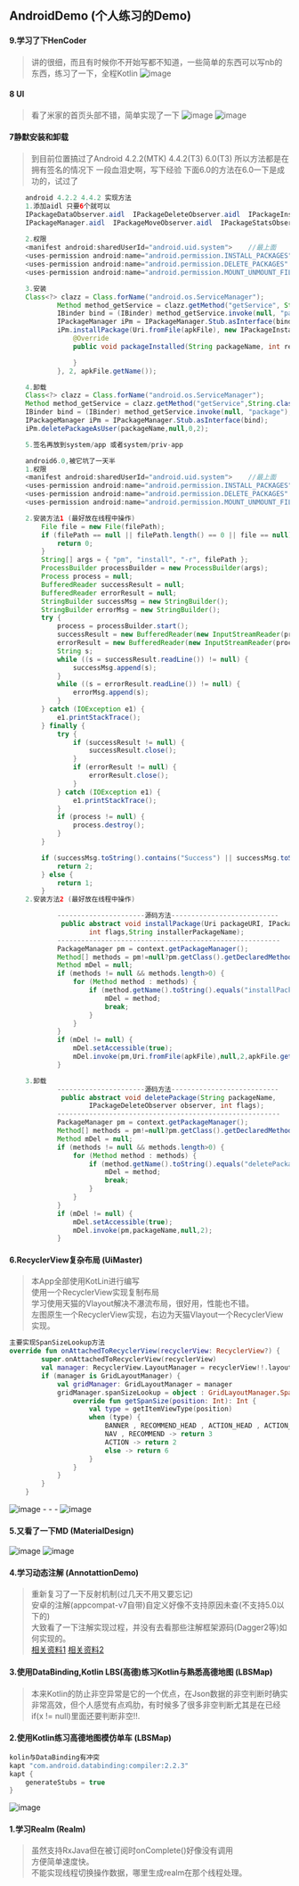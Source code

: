 ## AndroidDemo (个人练习的Demo)#### 9.学习了下HenCoder> 讲的很细，而且有时候你不开始写都不知道，一些简单的东西可以写nb的东西，练习了一下，全程Kotlin![image](https://github.com/mochixuan/AndroidNote/blob/master/Android-Demo/MaterialDesign/MD-Demo1/img/xmment.gif)#### 8 UI>看了米家的首页头部不错，简单实现了一下
![image](https://github.com/mochixuan/170220AndroidDemo/blob/master/Android-Demo/MaterialDesign/MD-Demo1/img/xiaomi1.gif)![image](https://github.com/mochixuan/170220AndroidDemo/blob/master/Android-Demo/MaterialDesign/MD-Demo1/img/xiaomi2.gif)#### 7静默安装和卸载> 到目前位置搞过了Android 4.2.2(MTK) 4.4.2(T3) 6.0(T3)
> 所以方法都是在拥有签名的情况下
> 一段血泪史啊，写下经验
> 下面6.0的方法在6.0一下是成功的，试过了
``` java	android 4.2.2 4.4.2 实现方法 	1.添加aidl 只要6个就可以	IPackageDataObserver.aidl  IPackageDeleteObserver.aidl  IPackageInstallObserver.aidl	IPackageManager.aidl  IPackageMoveObserver.aidl  IPackageStatsObserver.aidl		2.权限	<manifest android:sharedUserId="android.uid.system">	//最上面	<uses-permission android:name="android.permission.INSTALL_PACKAGES" />    <uses-permission android:name="android.permission.DELETE_PACKAGES" />    <uses-permission android:name="android.permission.MOUNT_UNMOUNT_FILESYSTEMS" />	3.安装	Class<?> clazz = Class.forName("android.os.ServiceManager");            Method method_getService = clazz.getMethod("getService", String.class);            IBinder bind = (IBinder) method_getService.invoke(null, "package");            IPackageManager iPm = IPackageManager.Stub.asInterface(bind);            iPm.installPackage(Uri.fromFile(apkFile), new IPackageInstallObserver.Stub(){                @Override                public void packageInstalled(String packageName, int returnCode) throws RemoteException {                }            }, 2, apkFile.getName());	4.卸载	Class<?> clazz = Class.forName("android.os.ServiceManager");    Method method_getService = clazz.getMethod("getService",String.class);    IBinder bind = (IBinder) method_getService.invoke(null, "package");    IPackageManager iPm = IPackageManager.Stub.asInterface(bind);    iPm.deletePackageAsUser(packageName,null,0,2);	5.签名再放到system/app 或者system/priv-app``````java	android6.0,被它坑了一天半	1.权限	<manifest android:sharedUserId="android.uid.system">	//最上面	<uses-permission android:name="android.permission.INSTALL_PACKAGES" />    <uses-permission android:name="android.permission.DELETE_PACKAGES" />    <uses-permission android:name="android.permission.MOUNT_UNMOUNT_FILESYSTEMS" />	2.安装方法1 (最好放在线程中操作)		File file = new File(filePath);        if (filePath == null || filePath.length() == 0 || file == null) {            return 0;        }        String[] args = { "pm", "install", "-r", filePath };        ProcessBuilder processBuilder = new ProcessBuilder(args);        Process process = null;        BufferedReader successResult = null;        BufferedReader errorResult = null;        StringBuilder successMsg = new StringBuilder();        StringBuilder errorMsg = new StringBuilder();        try {            process = processBuilder.start();            successResult = new BufferedReader(new InputStreamReader(process.getInputStream()));            errorResult = new BufferedReader(new InputStreamReader(process.getErrorStream()));            String s;            while ((s = successResult.readLine()) != null) {                successMsg.append(s);            }            while ((s = errorResult.readLine()) != null) {                errorMsg.append(s);            }        } catch (IOException e1) {            e1.printStackTrace();        } finally {            try {                if (successResult != null) {                    successResult.close();                }                if (errorResult != null) {                    errorResult.close();                }            } catch (IOException e1) {                e1.printStackTrace();            }            if (process != null) {                process.destroy();            }        }        if (successMsg.toString().contains("Success") || successMsg.toString().contains("success")) {            return 2;        } else {            return 1;        }	2.安装方法2 (最好放在线程中操作)			----------------------源码方法---------------------------			 public abstract void installPackage(Uri packageURI, IPackageInstallObserver observer, 					int flags,String installerPackageName);			--------------------------------------------------------			PackageManager pm = context.getPackageManager();            Method[] methods = pm!=null?pm.getClass().getDeclaredMethods():null;            Method mDel = null;            if (methods != null && methods.length>0) {                for (Method method : methods) {                    if (method.getName().toString().equals("installPackage")) {                        mDel = method;						break;                    }                }            }            if (mDel != null) {                mDel.setAccessible(true);                mDel.invoke(pm,Uri.fromFile(apkFile),null,2,apkFile.getName);            }	3.卸载			----------------------源码方法---------------------------			 public abstract void deletePackage(String packageName, 					IPackageDeleteObserver observer, int flags);			--------------------------------------------------------			PackageManager pm = context.getPackageManager();            Method[] methods = pm!=null?pm.getClass().getDeclaredMethods():null;            Method mDel = null;            if (methods != null && methods.length>0) {                for (Method method : methods) {                    if (method.getName().toString().equals("deletePackage")) {                        mDel = method;                        break;                    }                }            }            if (mDel != null) {                mDel.setAccessible(true);                mDel.invoke(pm,packageName,null,2);            }```#### 6.RecyclerView复杂布局 (UiMaster)> 本App全部使用KotLin进行编写<br/>> 使用一个RecyclerView实现复制布局 <br/>> 学习使用天猫的Vlayout解决不瀑流布局，很好用，性能也不错。 <br/>> 左图原生一个RecyclerView实现，右边为天猫Vlayout一个RecyclerView实现。<br/>```kotlin主要实现SpanSizeLookup方法override fun onAttachedToRecyclerView(recyclerView: RecyclerView?) {        super.onAttachedToRecyclerView(recyclerView)        val manager: RecyclerView.LayoutManager = recyclerView!!.layoutManager        if (manager is GridLayoutManager) {            val gridManager: GridLayoutManager = manager            gridManager.spanSizeLookup = object : GridLayoutManager.SpanSizeLookup() {                override fun getSpanSize(position: Int): Int {                    val type = getItemViewType(position)                    when (type) {                        BANNER , RECOMMEND_HEAD , ACTION_HEAD , ACTION_HEAD , LIST_HEAD , LIST-> return 6                        NAV , RECOMMEND -> return 3                        ACTION -> return 2                        else -> return 6                    }                }            }        }    }```![image](https://github.com/mochixuan/170220AndroidDemo/blob/master/Android-Demo/UiMaster/img/img1.jpg)	- - - ![image](https://github.com/mochixuan/170220AndroidDemo/blob/master/Android-Demo/UiMaster/img/img2.jpg)#### 5.又看了一下MD	(MaterialDesign)![image](https://github.com/mochixuan/170220AndroidDemo/blob/master/Android-Demo/MaterialDesign/MDMaster/img/img1.jpg)![image](https://github.com/mochixuan/170220AndroidDemo/blob/master/Android-Demo/MaterialDesign/MDMaster/img/img2.jpg)#### 4.学习动态注解	(AnnotattionDemo)> 重新复习了一下反射机制(过几天不用又要忘记) <br/>> 安卓的注解(appcompat-v7自带)自定义好像不支持原因未查(不支持5.0以下的) <br/>> 大致看了一下注解实现过程，并没有去看那些注解框架源码(Dagger2等)如何实现的。<br/>> [相关资料1](http://blog.csdn.net/wzgiceman/article/details/53483665)	 [相关资料2](http://www.cnblogs.com/whoislcj/category/845938.html)####  3.使用DataBinding,Kotlin LBS(高德)练习Kotlin与熟悉高德地图	(LBSMap) > 本来Kotlin的防止非空异常是它的一个优点，在Json数据的非空判断时确实非常高效，但个人感觉有点鸡肋，有时候多了很多非空判断尤其是在已经if(x != null)里面还要判断非空!!.####  2.使用Kotlin练习高德地图模仿单车	(LBSMap)``` javakolin与DataBinding有冲突  kapt "com.android.databinding:compiler:2.2.3"kapt {	generateStubs = true}```![image](https://github.com/mochixuan/170220AndroidDemo/blob/master/Android-Demo/LBSMap/GaodeMaster/img/img1.jpg)#### 1.学习Realm	(Realm)> 虽然支持RxJava但在被订阅时onComplete()好像没有调用 <br/>> 方便简单速度快。<br/>> 不能实现线程切换操作数据，哪里生成realm在那个线程处理。<br/>